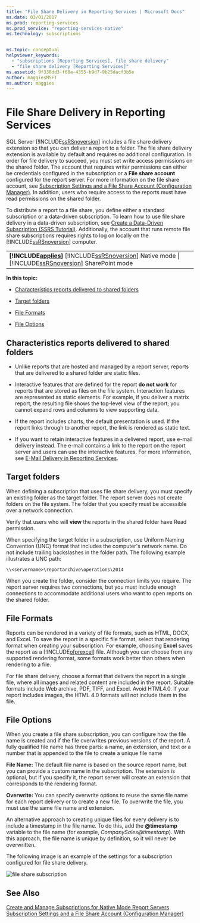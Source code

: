 ```yaml
---
title: "File Share Delivery in Reporting Services | Microsoft Docs"
ms.date: 03/01/2017
ms.prod: reporting-services
ms.prod_service: "reporting-services-native"
ms.technology: subscriptions


ms.topic: conceptual
helpviewer_keywords: 
  - "subscriptions [Reporting Services], file share delivery"
  - "file share delivery [Reporting Services]"
ms.assetid: 9f338dd3-f68a-4355-b9d7-9b25dacf3b5e
author: maggiesMSFT
ms.author: maggies
---
```

# File Share Delivery in Reporting Services
  SQL Server [!INCLUDE[ssRSnoversion](../../includes/ssrsnoversion-md.md)] includes a file share delivery extension so that you can deliver a report to a folder. The file share delivery extension is available by default and requires no additional configuration. In order for file delivery to succeed, you must set write access permissions on the shared folder. The account that requires writer permissions can either be credentials configured in the subscription or a **File share account** configured for the report server. For more information on the file share account, see [Subscription Settings and a File Share Account &#40;Configuration Manager&#41;](../../reporting-services/install-windows/subscription-settings-and-a-file-share-account-configuration-manager.md). In addition, users who require access to the reports must have read permissions on the shared folder.  
  
 To distribute a report to a file share, you define either a standard subscription or a data-driven subscription. To learn how to use file share delivery in a data-driven subscription, see [Create a Data-Driven Subscription &#40;SSRS Tutorial&#41;](../../reporting-services/create-a-data-driven-subscription-ssrs-tutorial.md). Additionally, the account that runs remote file share subscriptions requires rights to log on locally on the [!INCLUDE[ssRSnoversion](../../includes/ssrsnoversion-md.md)] computer.  
  
||  
|-|  
|**[!INCLUDE[applies](../../includes/applies-md.md)]**  [!INCLUDE[ssRSnoversion](../../includes/ssrsnoversion-md.md)] Native mode &#124; [!INCLUDE[ssRSnoversion](../../includes/ssrsnoversion-md.md)] SharePoint mode|  
  
 **In this topic:**  
  
-   [Characteristics reports delivered to shared folders](#bkmk_Characteristics)  
  
-   [Target folders](#bkmk_target_folders)  
  
-   [File Formats](#bkmk_file_formats)  
  
-   [File Options](#bkmk_file_options)  
  
##  <a name="bkmk_Characteristics"></a> Characteristics reports delivered to shared folders  
  
-   Unlike reports that are hosted and managed by a report server, reports that are delivered to a shared folder are static files.  
  
-   Interactive features that are defined for the report **do not work** for reports that are stored as files on the file system. Interaction features are represented as static elements. For example, if you deliver a matrix report, the resulting file shows the top-level view of the report; you cannot expand rows and columns to view supporting data.  
  
-   If the report includes charts, the default presentation is used. If the report links through to another report, the link is rendered as static text.  
  
-   If you want to retain interactive features in a delivered report, use e-mail delivery instead. The e-mail contains a link to the report on the report server and users can use the interactive features. For more information, see [E-Mail Delivery in Reporting Services](../../reporting-services/subscriptions/e-mail-delivery-in-reporting-services.md).  
  
##  <a name="bkmk_target_folders"></a> Target folders  
 When defining a subscription that uses file share delivery, you must specify an existing folder as the target folder. The report server does not create folders on the file system. The folder that you specify must be accessible over a network connection.  
  
 Verify that users who will **view** the reports in the shared folder have Read permission.  
  
 When specifying the target folder in a subscription, use Uniform Naming Convention (UNC) format that includes the computer's network name. Do not include trailing backslashes in the folder path. The following example illustrates a UNC path:  
  
```  
\\<servername>\reportarchive\operations\2014  
```  
  
 When you create the folder, consider the connection limits you require. The report server requires two connections, but you must include enough connections to accommodate additional users who want to open reports on the shared folder.  
  
##  <a name="bkmk_file_formats"></a> File Formats  
 Reports can be rendered in a variety of file formats, such as HTML, DOCX, and Excel. To save the report in a specific file format, select that rendering format when creating your subscription. For example, choosing **Excel** saves the report as a [!INCLUDE[ofprexcel](../../includes/ofprexcel-md.md)] file. Although you can choose from any supported rendering format, some formats work better than others when rendering to a file.  
  
 For file share delivery, choose a format that delivers the report in a single file, where all images and related content are included in the report. Suitable formats include Web archive, PDF, TIFF, and Excel. Avoid HTML4.0. If your report includes images, the HTML 4.0 formats will not include them in the file.  
  
##  <a name="bkmk_file_options"></a> File Options  
 When you create a file share subscription, you can configure how the file name is created and if the file overwrites previous versions of the report. A fully qualified file name has three parts: a name, an extension, and text or a number that is appended to the file to create a unique file name  
  
 **File Name:** The default file name is based on the source report name, but you can provide a custom name in the subscription. The extension is optional, but if you specify it, the report server will create an extension that corresponds to the rendering format.  
  
 **Overwrite:** You can specify overwrite options to reuse the same file name for each report delivery or to create a new file. To overwrite the file, you must use the same file name and extension.  
  
 An alternative approach to creating unique files for every delivery is to include a timestamp in the file name. To do this, add the **@timestamp** variable to the file name (for example, *CompanySales@timestamp*). With this approach, the file name is unique by definition, so it will never be overwritten.  
  
 The following image is an example of the settings for a subscription configured for file share delivery.  
  
 ![file share subscription](../../reporting-services/subscriptions/media/ssrs-file-share-subscription.png "file share subscription")  
  
## See Also  
 [Create and Manage Subscriptions for Native Mode Report Servers](../../reporting-services/subscriptions/create-and-manage-subscriptions-for-native-mode-report-servers.md)   
 [Subscription Settings and a File Share Account &#40;Configuration Manager&#41;](../../reporting-services/install-windows/subscription-settings-and-a-file-share-account-configuration-manager.md)  
  
  
